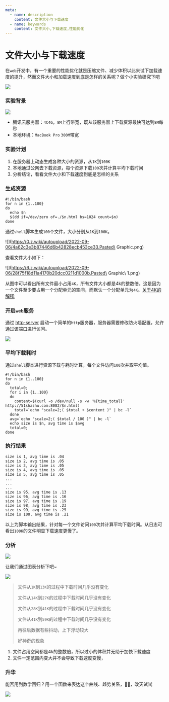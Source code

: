 ```yaml
---
meta:
  - name: description
    content: 文件大小与下载速度
  - name: keywords
    content: 文件大小,下载速度,性能优化
---
```

# 文件大小与下载速度

在`web`开发中，有一个重要的性能优化就是压缩文件、减少体积以此来试下加载速度的提升，然而文件大小和加载速度到底是怎样的关系呢？做个小实验研究下吧

![](https://3.z.wiki/autoupload/2022-09-06/469df116be87444c97e80a55539a8c82.image.png)


### 实验背景

![](https://6.z.wiki/autoupload/2022-09-06/ffe86ab53db34af18da4b55ff412d004.image.png)

* 腾讯云服务器：`4C4G`，`8M`上行带宽，既从该服务器上下载资源最快可达到`8M`每秒
* 本地环境：`MacBook Pro` `300M`带宽

### 实验计划

1. 在服务器上动态生成各种大小的资源，从`1K`到`100K`
2. 本地通过公网去下载资源，每个资源下载`100`次并计算平均下载时间
3. 分析结论，看看文件大小和下载速度到底是怎样的关系


### 生成资源

```shell
#!/bin/bash
for n in {1..100}
do
  echo $n
  $(dd if=/dev/zero of=./$n.html bs=1024 count=$n)
done
```

通过`shell`脚本生成`100`个文件，大小分别从`1K`到`100K`。

![](https://0.z.wiki/autoupload/2022-09-06/4a62c3e3b87446d6b42828ecb453ce33.Pasted\ Graphic.png)

查看文件大小如下：

![](https://6.z.wiki/autoupload/2022-09-06/28f75f18d11a4170b20dcc0211d1000b.Pasted\ Graphic\ 1.png)

从图中可以看出所有文件最小占用`4K`，所有文件大小都是4k的整数倍。这是因为一个文件至少要占用一个分配单元的空间，而默认一个分配单元为`4K`。[关于4K的解释](https://www.zhihu.com/question/347758704/answer/836811084);


### 开启`web`服务

通过 [http-server](https://www.npmjs.com/package/http-server) 启动一个简单的`http`服务器，服务器需要修改防火墙配置，允许通过该端口进行访问。

![](https://6.z.wiki/autoupload/2022-09-06/a61fc39739ba4ddda9427ec5e6accb7c.image.png)

### 平均下载耗时

通过`shell`脚本进行资源下载与耗时计算，每个文件访问`100`次并取平均值。

```shell
#!/bin/bash
for n in {1..100}
do
  total=0;
  for i in {1..100}
  do
    content=$(curl -o /dev/null -s -w '%{time_total}'  http://51shazhu.com:8082/$n.html)
    total=`echo "scale=2;( $total + $content )" | bc -l`
  done
  avg=`echo "scale=2;( $total / 100 )" | bc -l`
  echo size is $n, avg time is $avg
  total=0;
done
```


### 执行结果


```
size is 1, avg time is .04
size is 2, avg time is .05
size is 3, avg time is .05
size is 4, avg time is .05
size is 5, avg time is .05
...
...
...
size is 95, avg time is .13
size is 96, avg time is .16
size is 97, avg time is .19
size is 98, avg time is .23
size is 99, avg time is .25
size is 100, avg time is .21
```


以上为脚本输出结果，针对每一个文件访问`100`次并计算平均下载时间。从日志可看出`100K`的文件明显下载速度更慢了。

### 分析

![](https://2.z.wiki/autoupload/2022-09-05/f9e9064e473b445c9f193f7fbdcc69d1.image.png)

让我们通过图表分析下吧~

![](https://6.z.wiki/autoupload/2022-09-06/6c90b271d40c484294d66e2f8cced37f.image.png)

> 文件从`1K`到`13K`的过程中下载时间几乎没有变化
> 
> 文件从`14K`到`27K`的过程中下载时间几乎没有变化
> 
> 文件从`28K`到`41K`的过程中下载时间几乎没有变化
> 
> 文件从`41K`到`59K`的过程中下载时间几乎没有变化
> 
> 再往后数据有些抖动，上下浮动较大
> 
> 好神奇的现象


1. 文件占用空间都是4k的整数倍，所以过小的体积并无助于加快下载速度
2. 文件一定范围内变大并不会导致下载速度变慢，

### 升华

能否用到数学回归？用一个函数来表达这个曲线、趋势关系，🤔🤔，改天试试

![](https://3.z.wiki/autoupload/2022-09-06/084a6b9e324f408bbe83c954c7bc9eef.image.png)

